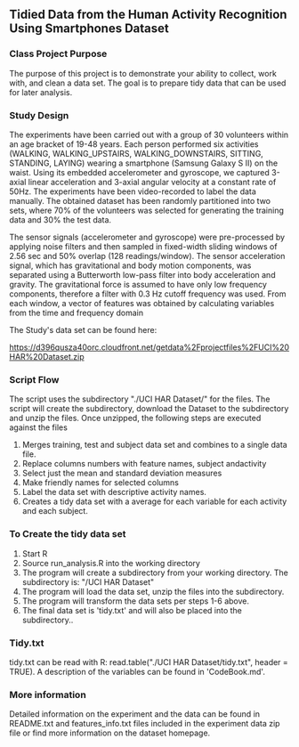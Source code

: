 ## Tidied Data from the Human Activity Recognition Using Smartphones Dataset

### Class Project Purpose

The purpose of this project is to demonstrate your ability to collect, work with, and clean a data set. The goal is to prepare tidy data that can be used for later analysis. 

### Study Design

The experiments have been carried out with a group of 30 volunteers within an age bracket of 19-48 years. Each person performed six activities (WALKING, WALKING_UPSTAIRS, WALKING_DOWNSTAIRS, SITTING, STANDING, LAYING) wearing a smartphone (Samsung Galaxy S II) on the waist. Using its embedded accelerometer and gyroscope, we captured 3-axial linear acceleration and 3-axial angular velocity at a constant rate of 50Hz. The experiments have been video-recorded to label the data manually. The obtained dataset has been randomly partitioned into two sets, where 70% of the volunteers was selected for generating the training data and 30% the test data. 

The sensor signals (accelerometer and gyroscope) were pre-processed by applying noise filters and then sampled in fixed-width sliding windows of 2.56 sec and 50% overlap (128 readings/window). The sensor acceleration signal, which has gravitational and body motion components, was separated using a Butterworth low-pass filter into body acceleration and gravity. The gravitational force is assumed to have only low frequency components, therefore a filter with 0.3 Hz cutoff frequency was used. From each window, a vector of features was obtained by calculating variables from the time and frequency domain

The Study's data set can be found here:

  https://d396qusza40orc.cloudfront.net/getdata%2Fprojectfiles%2FUCI%20HAR%20Dataset.zip 


### Script Flow

The script uses the subdirectory "./UCI HAR Dataset/" for the files.  The script will create the 
subdirectory, download the Dataset to the subdirectory and unzip the files. Once unzipped, the following steps are executed
against the files 
 1. Merges training, test and subject data set and combines to a single data file.
 2. Replace columns numbers with feature names, subject andactivity
 3. Select just the mean and standard deviation measures
 4. Make friendly names for selected columns
 5. Label the data set with descriptive activity names. 
 6. Creates a tidy data set with a average for each variable for each activity and each subject. 


### To Create the tidy data set

1. Start R
2. Source run_analysis.R into the working directory
3. The program will create a subdirectory from your working directory. The subdirectory is: "/UCI HAR Dataset"
4. The program will load the data set, unzip the files into the subdirectory.
5. The program will transform the data sets per steps 1-6 above.
3. The final data set is 'tidy.txt' and will also be placed into the subdirectory..   

### Tidy.txt

tidy.txt can be read with R: read.table("./UCI HAR Dataset/tidy.txt", header = TRUE). A description of the variables can be found in 'CodeBook.md'.

### More information

Detailed information on the experiment and the data can be found in  README.txt and features_info.txt files included in the experiment data zip file or find more information on the dataset homepage.

